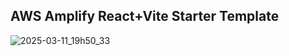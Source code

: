## AWS Amplify React+Vite Starter Template
![2025-03-11_19h50_33](https://github.com/user-attachments/assets/9f0baa3f-1d1d-41e2-af4d-87786bab076d)
